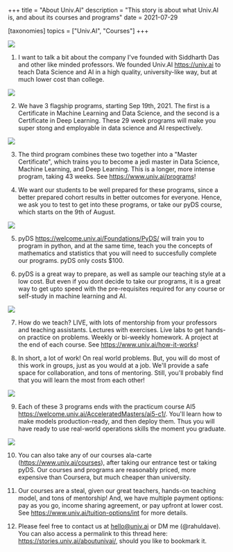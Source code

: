 +++
title = "About Univ.AI"
description = "This story is about what Univ.AI is, and about its courses and programs"
date = 2021-07-29

[taxonomies]
topics = ["Univ.AI", "Courses"]
+++


![](/aboutunivai/1.png)

1. I want to talk a bit about the company I've founded with Siddharth Das and other like minded professors. 
We founded Univ.AI <https://univ.ai> to teach Data Science and AI in a high quality, university-like way, but at 
much lower cost than college.




![](/aboutunivai/2.png)

2. We have 3 flagship programs, starting Sep 19th, 2021. The first is a Certificate in 
Machine Learning and Data Science, and the second is a Certificate in Deep Learning. These 29 week programs will
make you super stong and employable in data science and AI respectively.




![](/aboutunivai/3.png)

3. The third program combines these two together into a "Master Certificate", which trains you to become a jedi master in Data Science,
Machine Learning, and Deep Learning. This is a longer, more intense program, taking 43 weeks. See <https://www.univ.ai/programs>!




4. We want our students to be well prepared for these programs, since a better prepared cohort results in better outcomes for everyone. Hence, we ask you to test to get into these programs, or take our pyDS course, which starts on the 9th of August.




![](/aboutunivai/5.png)

5. pyDS <https://welcome.univ.ai/Foundations/PyDS/> will train you to program in python, and at the same time, teach you the concepts of mathematics and statistics that you will need to succesfully complete our programs. pyDS only costs $100.




6.  pyDS is a great way to prepare, as well as sample our teaching style at a low cost. But even if you dont decide to take our programs, it is a great way to get upto speed with the pre-requisites required for any course or self-study in machine learning and AI.




![](/aboutunivai/7.png)

7. How do we teach? LIVE, with lots of mentorship from your professors and teaching assistants. Lectures with exercises. Live labs to get hands-on practice on problems. Weekly or bi-weekly homework. A project at the end of each course. See <https://www.univ.ai/how-it-works>!




8. In short, a lot of work! On real world problems. But, you will do most of this work in groups, just as you would at a job. We'll provide a safe space for collaboration, and tons of mentoring. 
Still, you'll probably find that you will learn the most from each other!




![](/aboutunivai/9.png)

9. Each of these 3 programs ends with the practicum course AI5 <https://welcome.univ.ai/AcceleratedMasters/ai5-c1/>. You'll learn how to make models production-ready, and then deploy them. Thus you will have ready to use real-world operations skills the moment you graduate.




![](/aboutunivai/10.png)

10. You can also take any of our courses ala-carte (<https://www.univ.ai/courses>), after taking our entrance test or taking pyDS. Our courses and programs are reasonably priced, more expensive than Coursera, but much cheaper than university.




11. Our courses are a steal, given our great teachers, hands-on teaching model, and tons of mentorship! And, we have multiple payment options: pay as you go, income sharing agreement, or pay upfront at lower cost. See <https://www.univ.ai/tuition-options/int> for more details.




12. Please feel free to contact us at hello@univ.ai or DM me (@rahuldave). You can also access a permalink to this thread here: <https://stories.univ.ai/aboutunivai/>, should you like to bookmark it.

